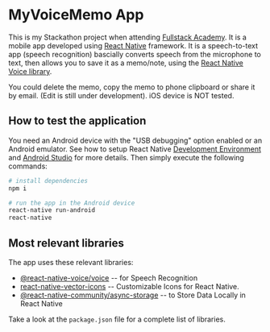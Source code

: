 # MyVoiceMemo App

This is my Stackathon project when attending [Fullstack Academy](https://www.fullstackacademy.com). It is a mobile app developed using [React Native](https://reactnative.dev) framework. It is a speech-to-text app (speech recognition) bascially converts speech from the microphone to text, then allows you to save it as a memo/note, using the [React Native Voice library](https://github.com/react-native-voice/voice).

You could delete the memo, copy the memo to phone clipboard or share it by email. (Edit is still under development). iOS device is NOT tested.

## How to test the application
You need an Android device with the "USB debugging" option enabled or an Android emulator. See how to setup React Native [Development Environment](https://reactnative.dev/docs/environment-setup) and [Android Studio](https://developer.android.com/studio) for more details. Then simply execute the following commands:

```bash
# install dependencies
npm i

# run the app in the Android device
react-native run-android
react-native 
```

## Most relevant libraries

The app uses these relevant libraries:

* [@react-native-voice/voice](https://github.com/react-native-voice/voice) -- for Speech Recognition
* [react-native-vector-icons](https://github.com/oblador/react-native-vector-icons) -- Customizable Icons for React Native.
* [@react-native-community/async-storage](https://github.com/react-native-async-storage/async-storage) -- to Store Data Locally in React Native

Take a look at the `package.json` file for a complete list of libraries.
